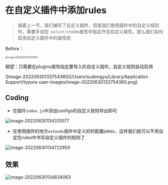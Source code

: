 # 在自定义插件中添加rules

> 接着上一节，我们编写了自定义插件，但是我们使用插件中的自定义规则时，需要手动在`.eslintrc`rules属性中指定开启自定义属性，那么我们如何启用自定义插件中的属性呢

Before：

<img src="/Users/sudongyu/Library/Application Support/typora-user-images/image-20220630133720070.png" alt="image-20220630133720070" style="zoom: 50%;" />

期望：只需要在plugins属性指定要导入的自定义插件，自定义规则自动启用

![image-20220630133754360](/Users/sudongyu/Library/Application Support/typora-user-images/image-20220630133754360.png)

## Coding

- 在插件`index.js`中添加configs的自定义规则导出即可

![image-20220630134331077](https://tva1.sinaimg.cn/large/e6c9d24ely1h3q7w9umkhj20gm0homyj.jpg)

- 在使用插件的地方`extends`插件中定义好的配置jokes，这样我们就可以不用自定在rules中书写自定义插件的规则了

![image-20220630134722950](https://tva1.sinaimg.cn/large/e6c9d24ely1h3q80akkzfj20s20e20u4.jpg)

## 效果 

![image-20220630134834063](https://tva1.sinaimg.cn/large/e6c9d24ely1h3q81k9vqaj20rb0rjjum.jpg)